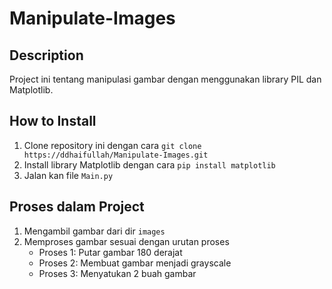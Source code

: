 # Manipulate-Images

## Description
Project ini tentang manipulasi gambar dengan menggunakan library PIL dan Matplotlib.

## How to Install
1. Clone repository ini dengan cara `git clone https://ddhaifullah/Manipulate-Images.git`
2. Install library Matplotlib dengan cara `pip install matplotlib`
3. Jalan kan file `Main.py`

## Proses dalam Project
1. Mengambil gambar dari dir `images`
2. Memproses gambar sesuai dengan urutan proses
    - Proses 1: Putar gambar 180 derajat
    - Proses 2: Membuat gambar menjadi grayscale
    - Proses 3: Menyatukan 2 buah gambar
